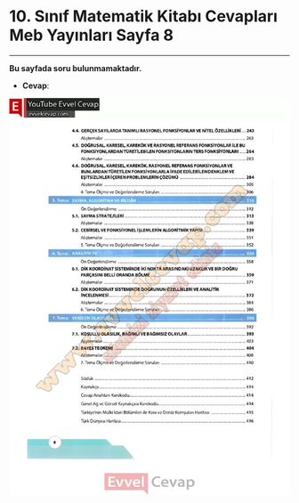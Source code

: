 # 10. Sınıf Matematik Kitabı Cevapları Meb Yayınları Sayfa 8

---

**Bu sayfada soru bulunmamaktadır.**

-   **Cevap**:

![Image 1](./image_1.webp)